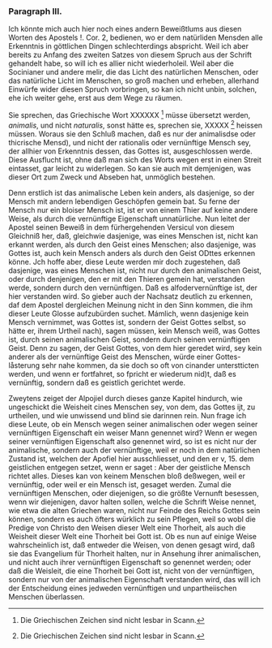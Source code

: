 <!-- Seite 153 -->

### Paragraph III. ###

Ich könnte mich auch hier noch eines andern
Beweißtlums aus diesen Worten des Apostels !. Cor. 2,
bedienen, wo er dem natürliden Mensden alle Erkenntnis
in göttlichen Dingen schlechterdings abspricht.
Weil ich aber bereits zu Anfang des zweiten Satzes
von diesem Spruch aus der Schrift gehandelt habe, so
will ich es allier nicht wiederholeil. Weil aber die
Socinianer und andere melir, die das Licht des natürlichen
Menschen, oder das natürliche Licht im Menschen,
so groß machen und erheben, allerhand Einwürfe wider
diesen Spruch vorbringen, so kan ich nicht unbin, solchen,
ehe ich weiter gehe, erst aus dem Wege zu räumen.

Sie sprechen, das Griechische Wort XXXXXX [^k4f1] müsse<!-- Seite 154 -->
übersetzt werden, *animalis*, und nicht *naturalis*, sonst
hätte es, sprechen sie, XXXXX [^k4f1] heissen müssen. Woraus
sie den Schluß machen, daß es nur der animalisdse oder
thicrische Mensd), und nicht der rationalis oder vernünftige
Mensch sey, der allhier von Erkenntnis dessen, das
Gottes ist, ausgeschlossen werde. Diese Ausflucht ist,
ohne daß man sich des Worts wegen erst in einen Streit
eintasset, gar leicht zu widerlegen. So kan sie auch
mit demjenigen, was dieser Ort zum Zweck und Abseben
hat, unmöglich bestehen.

Denn erstlich ist das animalische Leben kein anders,
als dasjenige, so der Mensch mit andern lebendigen Geschöpfen
gemein bat. Su ferne der Mensch nur ein 
bloiser Mensch ist, ist er von einem Thier auf keine andere
Weise, als durch die vernünftige Eigenschaft unnatürliche.
Nun leitet der Apostel seinen Beweiß in
dem fürhergehenden Versicul von diesem Gleichniß her,
daß, gleichwie dasjenige, was eines Menschen ist, nicht
kan erkannt werden, als durch den Geist eines Menschen;
also dasjenige, was Gottes ist, auch kein Mensch anders
als durch den Geist ODttes erkennen könne. Jch
hoffe aber, diese Leute werden mir doch zugestehen, daß
dasjenige, was eines Menschen ist, nicht nur durch den
animalischen Geist, oder durch denjenigen, den er mit
den Thieren gemein hat, verstanden werde, sondern
durch den vernünftigen. Daß es alfodervernünftige ist,
der hier verstanden wird. So gieber auch der Nachsatz
deutlich zu erkennen, daf dem Apostel dergleichen Meinung
nicht in den Sinn kommen, die ihm dieser Leute
Glosse aufzubürden suchet. Mámlich, wenn dasjenige
kein Mensch vernimmet, was Gottes ist,
sondern der Geist Gottes selbst, so hätte er, ihrem
Urtheil nach), sagen müssen, kein Mensch weiß,
was Gottes ist, durch seinen animalischen Geist,
sondern durch seinen vernünftigen Geist. Denn
zu sagen, der Geist Gottes, von dem hier geredet wird,<!-- Seite 155 -->
sey kein anderer als der vernünftige Geist des Menschen, 
würde einer Gottes-låsterung sehr nahe kommen, da 
sie doch so oft von cinander unterstticten werden, und 
wenn er fortfahret, so fpricht er wiederum nid)t, daß es 
vernünftig, sondern daß es geistlich gerichtet werde. 

Zweytens zeiget der Alpojiel durch dieses ganze Kapitel
hindurch, wie ungeschickt die Weisheit cines Menschen
sey, von dem, das Gottes ijt, zu urtheilen, und 
wie unwissend und blind sie darinnen rein. Nun frage 
ich diese Leute, ob ein Mensch wegen seiner animalischen 
oder wegen seiner vernünftigen Eigenschaft ein weiser 
Mann genennet wird? Wenn er wegen seiner vernünftigen
Eigenschaft also genennet wird, so ist es nicht nur
der animalische, sondern auch der vernünftige, weil er
noch in dem natürlichen Zustand ist, welchen der Apofiel 
hier ausschliesset, und den er v, 15. dem geistlichen entgegen
setzet, wenn er saget : Aber der geistliche 
Mensch richtet alles. Dieses kan von keinem Menschen 
bloß deßwegen, weil er vernünftig, oder weil er
ein Mensch ist, gesaget werden. Zumal die vernünftigen
Menschen, oder diejenigen, so die größte Vernunft
besessen, wenn wir diejenigen, davor halten sollen,
welche die Schrift Weise nennet, wie etwa die alten
Griechen waren, nicht nur Feinde des Reichs Gottes
sein können, sondern es auch öfters würklich zu sein Pflegen,
weil so wobl die Predige von Christo den Weisen
dieser Welt eine Thorheit, als auch die Weisheit
dieser Welt eine Thorheit bei Gott ist. Ob
es nun auf einige Weise wahrscheinlich ist, daß entweder
die Weisen, von denen gesagt wird, daß sie das
Evangelium für Thorheit halten, nur in Ansehung ihrer
animalischen, und nicht auch ihrer vernünftigen Eigenschaft
so genennet werden; oder daß die Weisleit, die
eine Thorheit bei Gott ist, nicht von der vernünftigen,
sondern nur von der animalischen Eigenschaft verstanden
wird, das will ich der Entscheidung eines jedweden vernünftigen<!-- Seite 156 --><!-- content-0122.xml -->
und unpartheiischen Menschen überlassen.


[^k4f1]: Die Griechischen Zeichen sind nicht lesbar in Scann.